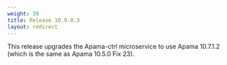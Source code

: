 ```yaml
---
weight: 39
title: Release 10.9.0.3
layout: redirect
---
```


This release upgrades the Apama-ctrl microservice to use Apama 10.7.1.2 (which is the same as Apama 10.5.0 Fix 23).
